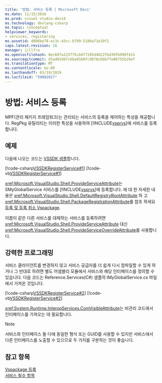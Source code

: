 ```yaml
---
title: '방법: 서비스 등록 | Microsoft Docs'
ms.date: 11/15/2016
ms.prod: visual-studio-dev14
ms.technology: devlang-csharp
ms.topic: conceptual
helpviewer_keywords:
- services, registering
ms.assetid: d086be78-ec3c-43cc-b799-5180a71e19f1
caps.latest.revision: 16
manager: jillfra
ms.openlocfilehash: 0ec69fa123775cb477195d4022fb439fb990f415
ms.sourcegitcommit: d3a485d47c6ba01b0fc9878cbbb7fe88755b29af
ms.translationtype: MT
ms.contentlocale: ko-KR
ms.lasthandoff: 03/19/2019
ms.locfileid: "59002817"
---
```

# <a name="how-to-register-a-service"></a>방법: 서비스 등록
MPF(관리 패키지 프레임워크)는 관리되는 서비스의 등록을 제어하는 특성을 제공합니다. RegPkg 유틸리티는 이러한 특성을 사용하여 [!INCLUDE[vsprvs](../includes/vsprvs-md.md)]에 서비스를 등록합니다.  
  
## <a name="example"></a>예제  
 다음에 나오는 코드는 [VSSDK 샘플](../misc/vssdk-samples.md)합니다.  
  
 [!code-csharp[VSSDKRegisterService#1](../snippets/csharp/VS_Snippets_VSSDK/vssdkregisterservice/cs/vssdkregisterservicepackage.cs#1)]
 [!code-vb[VSSDKRegisterService#1](../snippets/visualbasic/VS_Snippets_VSSDK/vssdkregisterservice/vb/vssdkregisterservicepackage.vb#1)]  
  
 <xref:Microsoft.VisualStudio.Shell.ProvideServiceAttribute>는 SMyGlobalService 서비스를 [!INCLUDE[vsprvs](../includes/vsprvs-md.md)]에 등록합니다. 에 대 한 자세한 내용은 <xref:Microsoft.VisualStudio.Shell.DefaultRegistryRootAttribute> 하 고 <xref:Microsoft.VisualStudio.Shell.PackageRegistrationAttribute>를 참조 하세요 [등록 및 등록 취소 Vspackage](../extensibility/registering-and-unregistering-vspackages.md).  
  
 이름이 같은 다른 서비스를 대체하는 서비스를 등록하려면 <xref:Microsoft.VisualStudio.Shell.ProvideServiceAttribute> 대신 <xref:Microsoft.VisualStudio.Shell.ProvideServiceOverrideAttribute>를 사용합니다.  
  
## <a name="robust-programming"></a>강력한 프로그래밍  
 서비스 클라이언트를 변경하지 않고 서비스 공급자를 더 쉽게 다시 컴파일할 수 있게 하거나 그 반대로 하려면 별도 어셈블리 모듈에서 서비스와 해당 인터페이스를 정의할 수 있습니다. 다음 코드는 Reference.Services(C#) 샘플의 IMyGlobalService.cs 파일에서 가져온 것입니다.  
  
 [!code-csharp[VSSDKRegisterService#2](../snippets/csharp/VS_Snippets_VSSDK/vssdkregisterservice/cs/vssdkregisterservicepackage.cs#2)]
 [!code-vb[VSSDKRegisterService#2](../snippets/visualbasic/VS_Snippets_VSSDK/vssdkregisterservice/vb/vssdkregisterservicepackage.vb#2)]  
  
 <xref:System.Runtime.InteropServices.ComVisibleAttribute>는 비관리 코드에서 인터페이스를 가져오는 데 필요합니다.  
  
> [!NOTE]
>  서비스와 인터페이스 둘 다에 동일한 형식 또는 GUID를 사용할 수 있지만 서비스에서 다른 인터페이스를 노출할 수 있으므로 두 가지를 구분하는 것이 좋습니다.  
  
## <a name="see-also"></a>참고 항목  
 [Vspackage 등록](../extensibility/internals/registering-vspackages.md)   
 [서비스 필수 항목](../extensibility/internals/service-essentials.md)